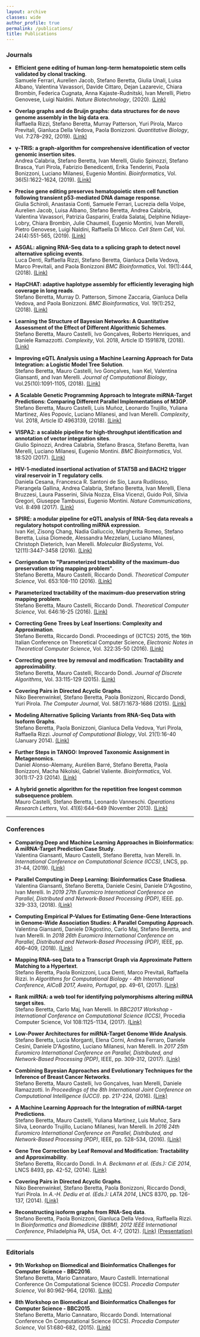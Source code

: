 ```yaml
---
layout: archive
classes: wide
author_profile: true
permalink: /publications/
title: Publications
---
```


### Journals ###

* **Efficient gene editing of human long-term hematopoietic stem cells validated by clonal tracking**.<br>
Samuele Ferrari, Aurelien Jacob, Stefano Beretta, Giulia Unali, Luisa Albano, Valentina Vavassori, Davide Cittaro, Dejan Lazarevic, Chiara Brombin, Federica Cugnata, Anna Kajaste-Rudnitski, Ivan Merelli, Pietro Genovese, Luigi Naldini.
*Nature Biotechnology*, (2020). [(Link)](https://doi.org/10.1038/s41587-020-0551-y)

* **Overlap graphs and de Bruijn graphs: data structures for de novo genome assembly in the big data era**.<br>
Raffaella Rizzi, Stefano Beretta, Murray Patterson, Yuri Pirola, Marco Previtali, Gianluca Della Vedova, Paola Bonizzoni.
*Quantitative Biology*, Vol. 7:278–292, (2019).
[(Link)](https://doi.org/10.1007/s40484-019-0181-x)

* **γ-TRIS: a graph-algorithm for comprehensive identification of vector genomic insertion sites**.<br>
Andrea Calabria, Stefano Beretta, Ivan Merelli, Giulio Spinozzi, Stefano Brasca, Yuri Pirola, Fabrizio Benedicenti, Erika Tenderini, Paola Bonizzoni, Luciano Milanesi, Eugenio Montini.
*Bioinformatics*, Vol. 36(5):1622-1624, (2019).
[(Link)](https://doi.org/10.1093/bioinformatics/btz747)

* **Precise gene editing preserves hematopoietic stem cell function following transient p53-mediated DNA damage response**.<br>
Giulia Schiroli, Anastasia Conti, Samuele Ferrari, Lucrezia della Volpe, Aurelien Jacob, Luisa Albano, Stefano Beretta, Andrea Calabria, Valentina Vavassori, Patrizia Gasparini, Eralda Salataj, Delphine Ndiaye-Lobry, Chiara Brombin, Julie Chaumeil, Eugenio Montini, Ivan Merelli, Pietro Genovese, Luigi Naldini, Raffaella Di Micco.
*Cell Stem Cell*, Vol. 24(4):551-565, (2019).
[(Link)](https://doi.org/10.1016/j.stem.2019.02.019)

* **ASGAL: aligning RNA-Seq data to a splicing graph to detect novel alternative splicing events**.<br>
Luca Denti, Raffaella Rizzi, Stefano Beretta, Gianluca Della Vedova, Marco Previtali, and Paola Bonizzoni
*BMC Bioinformatics*, Vol. 19(1):444, (2018).
[(Link)](https://dx.doi.org/10.1186/s12859-018-2436-3)

* **HapCHAT: adaptive haplotype assembly for efficiently leveraging high coverage in long reads**.<br>
Stefano Beretta, Murray D. Patterson, Simone Zaccaria, Gianluca Della Vedova, and Paola Bonizzoni.
*BMC Bioinformatics*, Vol. 19(1):252, (2018).
[(Link)](https://dx.doi.org/10.1186/s12859-018-2253-8)

* **Learning the Structure of Bayesian Networks: A Quantitative Assessment of the Effect of Different Algorithmic Schemes**.<br>
Stefano Beretta, Mauro Castelli, Ivo Gonçalves, Roberto Henriques, and Daniele Ramazzotti.
*Complexity*, Vol. 2018, Article ID 1591878, (2018).
[(Link)](https://dx.doi.org/10.1155/2018/1591878)

* **Improving eQTL Analysis using a Machine Learning Approach for Data Integration: a Logistic Model Tree Solution**.<br>
Stefano Beretta, Mauro Castelli, Ivo Gonçalves, Ivan Kel, Valentina Giansanti, and Ivan Merelli.
*Journal of Computational Biology*, Vol.25(10):1091-1105, (2018).
[(Link)](https://dx.doi.org/10.1089/cmb.2017.0167)

* **A Scalable Genetic Programming Approach to Integrate miRNA-Target Predictions: Comparing Different Parallel Implementations of M3GP**.<br>
Stefano Beretta, Mauro Castelli, Luis Mu&ntilde;oz, Leonardo Trujillo, Yuliana Martinez, Ales Popovic, Luciano Milanesi, and Ivan Merelli.
*Complexity*, Vol. 2018, Article ID 4963139, (2018).
[(Link)](https://dx.doi.org/10.1155/2018/4963139)

* **VISPA2: a scalable pipeline for high-throughput identification and annotation of vector integration sites**.<br>
Giulio Spinozzi, Andrea Calabria, Stefano Brasca, Stefano Beretta, Ivan Merelli, Luciano Milanesi, Eugenio Montini.
*BMC Bioinformatics*, Vol. 18:520 (2017).
[(Link)](https://dx.doi.org/10.1186/s12859-017-1937-9)

* **HIV-1-mediated insertional activation of STAT5B and BACH2 trigger viral reservoir in T regulatory cells**.<br>
Daniela Cesana, Francesca R. Santoni de Sio, Laura Rudilosso, Pierangela Gallina, Andrea Calabria, Stefano Beretta, Ivan Merelli, Elena Bruzzesi, Laura Passerini, Silvia Nozza, Elisa Vicenzi, Guido Poli, Silvia Gregori, Giuseppe Tambussi, Eugenio Montini.
*Nature Communications*, Vol. 8:498 (2017).
[(Link)](https://dx.doi.org/10.1038/s41467-017-00609-1)

* **SPIRE: a modular pipeline for eQTL analysis of RNA-Seq data reveals a regulatory hotspot controlling miRNA expression**.<br>
Ivan Kel, Zisong Chang, Nadia Galluccio, Margherita Romeo, Stefano Beretta, Luisa Diomede, Alessandra Mezzelani, Luciano Milanesi, Christoph Dieterich, Ivan Merelli.
*Molecular BioSystems*, Vol. 12(11):3447-3458 (2016).
[(Link)](http://dx.doi.org/10.1039/C6MB00453A)

* **Corrigendum to "Parameterized tractability of the maximum-duo preservation string mapping problem"**.<br>
Stefano Beretta, Mauro Castelli, Riccardo Dondi.
*Theoretical Computer Science*, Vol. 653:108-110 (2016).
[(Link)](http://dx.doi.org/10.1016/j.tcs.2016.09.015)

* **Parameterized tractability of the maximum-duo preservation string mapping problem**.<br>
Stefano Beretta, Mauro Castelli, Riccardo Dondi.
*Theoretical Computer Science*, Vol. 646:16-25 (2016).
[(Link)](http://dx.doi.org/10.1016/j.tcs.2016.07.011)

* **Correcting Gene Trees by Leaf Insertions: Complexity and Approximation**.<br>
Stefano Beretta, Riccardo Dondi.
Proceedings of \{ICTCS\} 2015, the 16th Italian Conference on Theoretical Computer Science,
*Electronic Notes in Theoretical Computer Science*, Vol. 322:35-50 (2016).
[(Link)](http://dx.doi.org/10.1016/j.entcs.2016.03.004)

* **Correcting gene tree by removal and modification: Tractability and approximability**.<br>
Stefano Beretta, Mauro Castelli, Riccardo Dondi.
*Journal of Discrete Algorithms*, Vol. 33:115-129 (2015).
[(Link)](http://dx.doi.org/10.1016/j.jda.2015.03.005)

* **Covering Pairs in Directed Acyclic Graphs**.<br>
Niko Beerenwinkel, Stefano Beretta, Paola Bonizzoni, Riccardo Dondi, Yuri Pirola.
*The Computer Journal*, Vol. 58(7):1673-1686 (2015).
[(Link)](http://dx.doi.org/10.1093/comjnl/bxu116)

* **Modeling Alternative Splicing Variants from RNA-Seq Data with Isoform Graphs**.<br>
Stefano Beretta, Paola Bonizzoni, Gianluca Della Vedova, Yuri Pirola, Raffaella Rizzi.
*Journal of Computational Biology*, Vol. 21(1):16-40 (January 2014).
[(Link)](http://dx.doi.org/10.1089/cmb.2013.0112)

* **Further Steps in TANGO: Improved Taxonomic Assignment in Metagenomics**.<br>
Daniel Alonso-Alemany, Aurélien Barré, Stefano Beretta, Paola Bonizzoni, Macha Nikolski, Gabriel Valiente.
*Bioinformatics*, Vol. 30(1):17-23 (2014).
[(Link)](http://dx.doi.org/10.1093/bioinformatics/btt256)

* **A hybrid genetic algorithm for the repetition free longest common subsequence problem**.<br>
Mauro Castelli, Stefano Beretta, Leonardo Vanneschi.
*Operations Research Letters*, Vol. 41(6):644–649 (November 2013).
[(Link)](http://dx.doi.org/10.1016/j.orl.2013.09.002)

---

### Conferences ###

* **Comparing Deep and Machine Learning Approaches in Bioinformatics: A miRNA-Target Prediction Case Study**.<br>
Valentina Giansanti, Mauro Castelli, Stefano Beretta, Ivan Merelli.
In. *International Conference on Computational Science (ICCS)*, LNCS, pp. 31-44, (2019).
[(Link)](http://dx.doi.org/10.1007/978-3-030-22744-9_3)

* **Parallel Computing in Deep Learning: Bioinformatics Case Studiesa**.<br>
Valentina Giansanti, Stefano Beretta, Daniele Cesini, Daniele D'Agostino, Ivan Merelli.
In *2019 27th Euromicro International Conference on Parallel, Distributed and Network-Based Processing (PDP)*, IEEE. pp. 329-333, (2018).
[(Link)](http://dx.doi.org/10.1109/EMPDP.2019.8671556)

* **Computing Empirical P-Values for Estimating Gene-Gene Interactions in Genome-Wide Association Studies: A Parallel Computing Approach**.<br>
Valentina Giansanti, Daniele D’Agostino, Carlo Maj, Stefano Beretta, and Ivan Merelli.
In *2018 26th Euromicro International Conference on Parallel, Distributed and Network-Based Processing (PDP)*, IEEE, pp. 406–409, (2018).
[(Link)](http://dx.doi.org/10.1109/PDP2018.2018.00071)

* **Mapping RNA-seq Data to a Transcript Graph via Approximate Pattern Matching to a Hypertext**.<br>
Stefano Beretta, Paola Bonizzoni, Luca Denti, Marco Previtali, Raffaella Rizzi.
In *Algorithms for Computational Biology - 4th International Conference, AlCoB 2017, Aveiro, Portugal*, pp. 49-61, (2017).
[(Link)](http://dx.doi.org/10.1007/978-3-319-58163-7_3)

* **Rank miRNA: a web tool for identifying polymorphisms altering miRNA target sites**.<br>
Stefano Beretta, Carlo Maj, Ivan Merelli.
In *BBC2017 Workshop - International Conference on Computational Science (ICCS)*, Procedia Computer Science, Vol 108:1125-1134, (2017).
[(Link)](http://dx.doi.org/10.1016/j.procs.2017.05.189)

* **Low-Power Architectures for miRNA-Target Genome Wide Analysis**.<br>
Stefano Beretta, Lucia Morganti, Elena Corni, Andrea Ferraro, Daniele Cesini, Daniele D'Agostino, Luciano Milanesi, Ivan Merelli.
In *2017 25th Euromicro International Conference on Parallel, Distributed, and Network-Based Processing (PDP)*, IEEE, pp. 309-312, (2017).
[(Link)](http://dx.doi.org/10.1109/PDP.2017.88)

* **Combining Bayesian Approaches and Evolutionary Techniques for the Inference of Breast Cancer Networks**.<br>
Stefano Beretta, Mauro Castelli, Ivo Gonçalves, Ivan Merelli, Daniele Ramazzotti.
In *Proceedings of the 8th International Joint Conference on Computational Intelligence (IJCCI)*. pp. 217-224, (2016).
[(Link)](http://dx.doi.org/10.5220/0006064102170224)

* **A Machine Learning Approach for the Integration of miRNA-target Predictions**.<br>
Stefano Beretta, Mauro Castelli, Yuliana Martínez, Luis Muñoz, Sara Silva, Leonardo Trujillo, Luciano Milanesi, Ivan Merelli.
In *2016 24th Euromicro International Conference on Parallel, Distributed, and Network-Based Processing (PDP)*, IEEE, pp. 528-534, (2016).
[(Link)](http://dx.doi.org/10.1109/PDP.2016.125)

* **Gene Tree Correction by Leaf Removal and Modification: Tractability and Approximability**.<br>
Stefano Beretta, Riccardo Dondi.
In *A. Beckmann et al. (Eds.): CiE 2014*, LNCS 8493, pp. 42-52, (2014).
[(Link)](http://dx.doi.org/10.1007/978-3-319-08019-2_5)

* **Covering Pairs in Directed Acyclic Graphs**.<br>
Niko Beerenwinkel, Stefano Beretta, Paola Bonizzoni, Riccardo Dondi, Yuri Pirola.
In *A.-H. Dediu et al. (Eds.): LATA 2014*, LNCS 8370, pp. 126-137, (2014).
[(Link)](http://dx.doi.org/10.1007/978-3-319-04921-2_10)

* **Reconstructing isoform graphs from RNA-Seq data**.<br>
Stefano Beretta, Paola Bonizzoni, Gianluca Della Vedova, Raffaella Rizzi.
In *Bioinformatics and Biomedicine (BIBM), 2012 IEEE International Conference*, Philadelphia PA, USA, Oct. 4-7, (2012).
[(Link)](http://dx.doi.org/10.1109/BIBM.2012.6392734) [(Presentation)](./data/Talk_BIBM_2012.pdf)

---

### Editorials ###

* **9th Workshop on Biomedical and Bioinformatics Challenges for Computer Science - BBC2016**.<br>
Stefano Beretta, Mario Cannataro, Mauro Castelli.
International Conference On Computational Science (ICCS). *Procedia Computer Science*, Vol 80:962-964, (2016).
[(Link)](http://dx.doi.org/10.1016/j.procs.2016.05.390)

* **8th Workshop on Biomedical and Bioinformatics Challenges for Computer Science - BBC2015**.<br>
Stefano Beretta, Mario Cannataro, Riccardo Dondi.
International Conference On Computational Science (ICCS). *Procedia Computer Science*, Vol 51:680-682, (2015).
[(Link)](http://dx.doi.org/10.1016/j.procs.2015.05.184)

